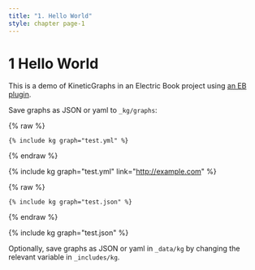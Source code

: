 ```yaml
---
title: "1. Hello World"
style: chapter page-1
---
```


# **1** Hello World

This is a demo of KineticGraphs in an Electric Book project using [an EB plugin](https://github.com/electricbookworks/electric-book-plugin-kg).

Save graphs as JSON or yaml to `_kg/graphs`:

{% raw %}
``` liquid
{% include kg graph="test.yml" %}
```
{% endraw %}

{% include kg graph="test.yml" link="http://example.com" %}

{% raw %}
``` liquid
{% include kg graph="test.json" %}
```
{% endraw %}

{% include kg graph="test.json" %}

Optionally, save graphs as JSON or yaml in `_data/kg` by changing the relevant variable in `_includes/kg`.
